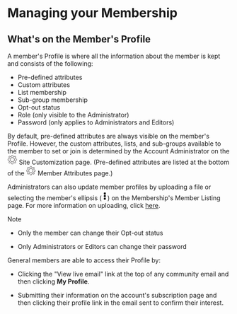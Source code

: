 # Managing your Membership

<span id="gv-2members-5membersprofile"></span>
## What's on the Member's Profile

A member's Profile is where all the information about the member is kept and consists of the following:

* Pre-defined attributes 
* Custom attributes 
* List membership 
* Sub-group membership
* Opt-out status
* Role (only visible to the Administrator)
* Password (only applies to Administrators and Editors)

By default, pre-defined attributes are always visible on the member's
Profile.  However, the custom attributes, lists, and sub-groups available to the member
to set or join is determined by the Account Administrator on the <img src="/docimages/transparent-gear-icon.png" height="22">
Site Customization page.  (Pre-defined attributes are listed at the bottom of the
<img src="/docimages/transparent-gear-icon.png" height="22"> Member Attributes page.)

Administrators can also update member profiles by uploading a file or selecting the
member's ellipsis (<img src="/docimages/ellipsis.png" height="22">) on the Membership's Member Listing page.  For more information on uploading, click [here](/2-members/1_2-membersAdd.md?[LINK-QARGS-DOC]#gv-2members-12membersAdd).

Note

* Only the member can change their Opt-out status

* Only Administrators or Editors can change their password

General members are able to access their Profile by:

* Clicking the "View live email" link at the top of any community
email and then clicking **My Profile**.
 
* Submitting their information on the account's subscription page and then 
clicking their profile link in the email sent to confirm their interest.
